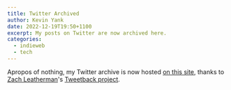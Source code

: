 ```yaml
---
title: Twitter Archived
author: Kevin Yank
date: 2022-12-19T19:50+1100
excerpt: My posts on Twitter are now archived here.
categories:
  - indieweb
  - tech
---
```


Apropos of nothing, my Twitter archive is now hosted [on this site](/twitter/), thanks to [Zach Leatherman](https://www.zachleat.com)'s [Tweetback project](https://github.com/tweetback/tweetback).
